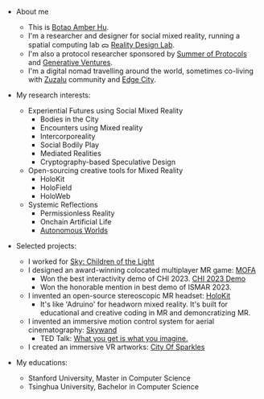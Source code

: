- About me
  - This is [Botao Amber Hu](https://botao.hu).
  - I'm a researcher and designer for social mixed reality, running a spatial computing lab ᯅ [Reality Design Lab](https://github.com/realitydeslab). 
  - I'm also a protocol researcher sponsored by [Summer of Protocols](https://summerofprotocols.com/) and [Generative Ventures](https://x.com/genventurecap). 
  - I'm a digital nomad travelling around the world, sometimes co-living with [Zuzalu](https://zuzalu.city) community and [Edge City](https://www.edgecity.live/). 

- My research interests:
  - Experiential Futures using Social Mixed Reality
    - Bodies in the City
    - Encounters using Mixed reality
    - Intercorporeality
    - Social Bodily Play
    - Mediated Realities
    - Cryptography-based Speculative Design
  - Open-sourcing creative tools for Mixed Reality 
    - HoloKit
    - HoloField
    - HoloWeb
  - Systemic Reflections 
    - Permissionless Reality
    - Onchain Artificial Life
    - [Autonomous Worlds](https://aw.network)

- Selected projects: 
  - I worked for [Sky: Children of the Light](https://apps.apple.com/us/app/sky-children-of-the-light/id1462117269)
  - I designed an award-winning colocated multiplayer MR game: [MOFA](https://mofa.ar)
    - Won the best interactivity demo of CHI 2023. [CHI 2023 Demo](https://dl.acm.org/doi/abs/10.1145/3544549.3583935)
    - Won the honorable mention in best demo of ISMAR 2023.
  - I invented an open-source stereoscopic MR headset: [HoloKit](https://holokit.io)
    - It's like 'Adruino' for headworn mixed reality. It's built for educational and creative coding in MR and demoncratizing MR.
  - I invented an immersive motion control system for aerial cinematography: [Skywand](https://skywand.com)
    - TED Talk: [What you get is what you imagine.](https://www.youtube.com/watch?v=gR5L72EYjrA)
  - I created an immersive VR artworks: [City Of Sparkles](https://cityofsparkles.art)

- My educations:
  - Stanford University, Master in Computer Science
  - Tsinghua University, Bachelor in Computer Science

